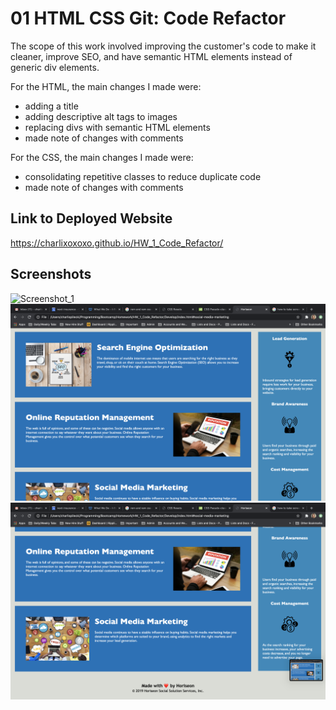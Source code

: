 # 01 HTML CSS Git: Code Refactor

The scope of this work involved improving the customer's code to make it cleaner, improve SEO, and have semantic HTML elements instead of generic div elements.  

For the HTML, the main changes I made were:
* adding a title
* adding descriptive alt tags to images
* replacing divs with semantic HTML elements
* made note of changes with comments

For the CSS, the main changes I made were:
* consolidating repetitive classes to reduce duplicate code
* made note of changes with comments 

## Link to Deployed Website
https://charlixoxoxo.github.io/HW_1_Code_Refactor/

## Screenshots
![Screenshot_1](Screenshots/Screenshot_1.png)
![Screenshot_2](Screenshots/Screenshot_2.png)
![Screenshot_3](Screenshots/Screenshot_3.png)
